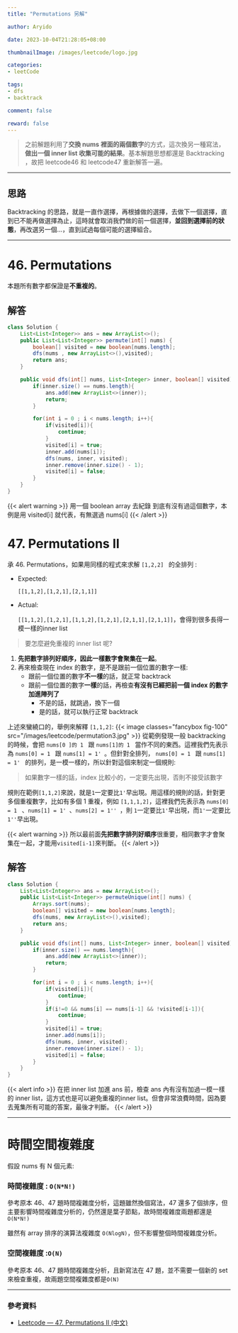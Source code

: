 ```yaml
---
title: "Permutations 另解"

author: Aryido

date: 2023-10-04T21:28:05+08:00

thumbnailImage: /images/leetcode/logo.jpg

categories:
- leetCode

tags:
- dfs
- backtrack

comment: false

reward: false
---
```

<!--BODY-->
> 之前解題利用了**交換 nums 裡面的兩個數字**的方式，這次換另一種寫法，**做出一個 inner list 收集可能的結果**。基本解題思想都還是 Backtracking ，故把 leetcode46 和 leetcode47 重新解答一遍。

<!--more-->

---

## 思路
Backtracking 的思路，就是一直作選擇，再根據做的選擇，去做下一個選擇，直到已不能再做選擇為止，這時就會取消我們做的前一個選擇，**並回到選擇前的狀態**，再改選另一個...，直到試過每個可能的選擇組合。

---

# 46. Permutations

本題所有數字都保證是**不重複的**。

## 解答
```java
class Solution {
    List<List<Integer>> ans = new ArrayList<>();
    public List<List<Integer>> permute(int[] nums) {
        boolean[] visited = new boolean[nums.length];
        dfs(nums , new ArrayList<>(),visited);
        return ans;
    }

    public void dfs(int[] nums, List<Integer> inner, boolean[] visited){
        if(inner.size() == nums.length){
            ans.add(new ArrayList<>(inner));
            return;
        }

        for(int i = 0 ; i < nums.length; i++){
            if(visited[i]){
                continue;
            }
            visited[i] = true;
            inner.add(nums[i]);
            dfs(nums, inner, visited);
            inner.remove(inner.size() - 1);
            visited[i] = false;
        }
    }
}
```

{{< alert warning >}}
用一個 boolean array 去紀錄 到底有沒有過這個數字，本例是用 visited[i] 就代表，有無選過 nums[i]
{{< /alert >}}

#  47. Permutations II
承 46. Permutations，如果用同樣的程式來求解 ```[1,2,2] ``` 的全排列 :
- Expected:

    ```[[1,1,2],[1,2,1],[2,1,1]]```

- Actual:

    ```[[1,1,2],[1,2,1],[1,1,2],[1,2,1],[2,1,1],[2,1,1]]```，會得到很多長得一模一樣的inner list

> 要怎麼避免重複的 inner list 呢?

1. **先把數字排列好順序，因此一樣數字會聚集在一起**。
2. 再來檢查現在 index 的數字，是不是跟前一個位置的數字一樣:
   - 跟前一個位置的數字**不一樣**的話，就正常 backtrack
   - 跟前一個位置的數字**一樣**的話，再檢查**有沒有已經把前一個 index 的數字加進陣列了**
     - 不是的話，就跳過，換下一個
     - 是的話，就可以執行正常 backtrack

上述來蠻繞口的，舉例來解釋 ```[1,1,2]```:
{{< image classes="fancybox fig-100" src="/images/leetcode/permutation3.jpg" >}}
從範例發現一般 backtracking 的時候，會把 ```nums[0 ]的 1 ``` 跟 ```nums[1]的 1 ``` 當作不同的東西。這裡我們先表示為 ```nums[0] = 1 ``` 跟 ```nums[1] = 1' ```。但針對全排列， ```nums[0] = 1 ``` 跟 ```nums[1] = 1' ```  的排列，是一模一樣的，所以針對這個來制定一個規則:

> 如果數字一樣的話，index 比較小的，一定要先出現，否則不接受該數字

規則在範例```[1,1,2]```來說，就是```1```一定要比```1'```早出現。用這樣的規則的話，針對更多個重複數字，比如有多個 1 重複，例如 ```[1,1,1,2]```，這裡我們先表示為 ```nums[0] = 1 ``` 、```nums[1] = 1' ```、```nums[2] = 1'' ```，則 ```1```一定要比```1'```早出現，而```1'```一定要比```1''```早出現。

{{< alert warning >}}
所以最前面**先把數字排列好順序**很重要，相同數字才會聚集在一起，才能用```visited[i-1]```來判斷。
{{< /alert >}}

## 解答
```java
class Solution {
    List<List<Integer>> ans = new ArrayList<>();
    public List<List<Integer>> permuteUnique(int[] nums) {
        Arrays.sort(nums);
        boolean[] visited = new boolean[nums.length];
        dfs(nums, new ArrayList<>(),visited);
        return ans;
    }

    public void dfs(int[] nums, List<Integer> inner, boolean[] visited){
        if(inner.size() == nums.length){
            ans.add(new ArrayList<>(inner));
            return;
        }

        for(int i = 0 ; i < nums.length; i++){
            if(visited[i]){
                continue;
            }
            if(i!=0 && nums[i] == nums[i-1] && !visited[i-1]){
                continue;
            }
            visited[i] = true;
            inner.add(nums[i]);
            dfs(nums, inner, visited);
            inner.remove(inner.size() - 1);
            visited[i] = false;
        }
    }
}
```
{{< alert info >}}
在把 inner list 加進 ans 前，檢查 ans 內有沒有加過一模一樣的 inner list，這方式也是可以避免重複的inner list。但會非常浪費時間，因為要去蒐集所有可能的答案，最後才判斷。
{{< /alert >}}

---

# 時間空間複雜度
假設 nums 有 N 個元素:
### 時間複雜度 :  ```O(N*N!)```
參考原本 46、47 題時間複雜度分析，這題雖然換個寫法，47 還多了個排序，但主要影響時間複雜度分析的，仍然還是葉子節點，故時間複雜度兩題都還是```O(N*N!)```

雖然有 array 排序的演算法複雜度 ```O(NlogN)```，但不影響整個時間複雜度分析。

### 空間複雜度 :```O(N)```
參考原本 46、47 題時間複雜度分析，且新寫法在 47 題，並不需要一個新的 set 來檢查重複，故兩題空間複雜度都是```O(N)```

---

### 參考資料

- [Leetcode — 47. Permutations II (中文)](https://anj910.medium.com/leetcode-47-permutations-ii-%E4%B8%AD%E6%96%87-a1c62414901e)


